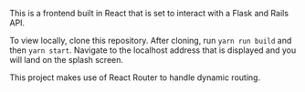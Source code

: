 This is a frontend built in React that is set to interact with a Flask and Rails API.

To view locally, clone this repository. After cloning, run `yarn run build` and then `yarn start`. Navigate to the localhost address that is displayed and you will land on the splash screen.

This project makes use of React Router to handle dynamic routing.
